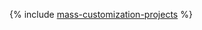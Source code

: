 {% include [mass-customization-projects](../../_tutorials/datasphere/automation-community-settings.md) %}
